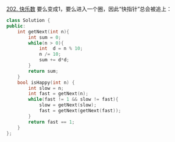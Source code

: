 [202. 快乐数](https://leetcode-cn.com/problems/happy-number/)
要么变成1，要么进入一个圈，因此“快指针”总会被追上：
```cpp
class Solution {
public:
    int getNext(int n){
        int sum = 0;
        while(n > 0){
            int  d = n % 10;
            n /= 10;
            sum += d*d;
        }
        return sum;
    }
    bool isHappy(int n) {
        int slow = n;
        int fast = getNext(n);
        while(fast != 1 && slow != fast){
            slow = getNext(slow);
            fast = getNext(getNext(fast));
        }
        return fast == 1;
    }
};
```